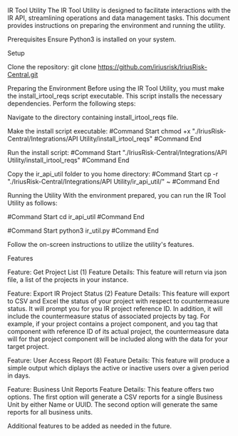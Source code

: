 IR Tool Utility
The IR Tool Utility is designed to facilitate interactions with the IR API, streamlining operations and data management tasks. This document provides instructions on preparing the environment and running the utility.

Prerequisites
Ensure Python3 is installed on your system.

Setup

Clone the repository:
git clone https://github.com/iriusrisk/IriusRisk-Central.git

Preparing the Environment
Before using the IR Tool Utility, you must make the install_irtool_reqs script executable. This script installs the necessary dependencies. Perform the following steps:

Navigate to the directory containing install_irtool_reqs file.

Make the install script executable:
#Command Start
chmod +x "./IriusRisk-Central/Integrations/API Utility/install_irtool_reqs"
#Command End

Run the install script:
#Command Start
"./IriusRisk-Central/Integrations/API Utility/install_irtool_reqs"
#Command End

Copy the ir_api_util folder to you home directory:
#Command Start
cp -r "./IriusRisk-Central/Integrations/API Utility/ir_api_util/" ~
#Command End

Running the Utility
With the environment prepared, you can run the IR Tool Utility as follows:

#Command Start
cd ir_api_util
#Command End

#Command Start
python3 ir_util.py
#Command End

Follow the on-screen instructions to utilize the utility's features.

Features

Feature: Get Project List (1)
Feature Details:
This feature will return via json file, a list of the projects in your instance.


Feature: Export IR Project Status (2)
Feature Details:
This feature will export to CSV and Excel the status of your project with respect to countermeasure status. It will prompt you for you IR project reference ID. 
In addition, it will include the countermeasure status of associated projects by tag.
For example, if your project contains a project component, and you tag that component with reference ID of its actual project, the countermeasure data will for that project component will be included along with the data for your target project.


Feature: User Access Report (8)
Feature Details:
This feature will produce a simple output which diplays the active or inactive users over a given period in days.


Feature: Business Unit Reports
Feature Details:
This feature offers two options. The first option will generate a CSV reports for a single Business Unit by either Name or UUID.
The second option will generate the same reports for all business units.

Additional features to be added as needed in the future.
